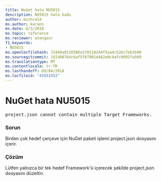 ```yaml
---
title: NuGet hata NU5015
description: NU5015 hata kodu
author: mishra14
ms.author: karann
ms.date: 8/3/2018
ms.topic: reference
ms.reviewer: anangaur
f1_keywords:
- NU5015
ms.openlocfilehash: 72449a0120386a170210244f5aa4c526c7eb2b90
ms.sourcegitcommit: 1d1406764c6af5fb7801d462e0c4afc9092fa569
ms.translationtype: MT
ms.contentlocale: tr-TR
ms.lasthandoff: 09/04/2018
ms.locfileid: "43551552"
---
```

# <a name="nuget-error-nu5015"></a>NuGet hata NU5015
<pre>project.json cannot contain multiple Target Frameworks.</pre>

### <a name="issue"></a>Sorun

Birden çok hedef çerçeve için NuGet paketi işlemi project.json dosyasını içerir.


### <a name="solution"></a>Çözüm

Lütfen yalnızca bir tek hedef Framework'ü içerecek şekilde project.json dosyasını düzeltin.

